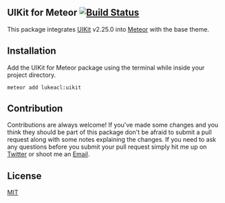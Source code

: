 ## UIKit for Meteor [![Build Status](https://travis-ci.org/lukeacl/uikit.svg)](https://travis-ci.org/lukeacl/uikit)

This package integrates [UIKit](http://getuikit.com/) v2.25.0 into [Meteor](https://www.meteor.com/) with the base theme.

## Installation

Add the UIKit for Meteor package using the terminal while inside your project
directory.

```shell
meteor add lukeacl:uikit
```

## Contribution

Contributions are always welcome! If you've made some changes and you think they
should be part of this package don't be afraid to submit a pull request along
with some notes explaining the changes. If you need to ask any questions before
you submit your pull request simply hit me up on [Twitter](https://twitter.com/lukeacl) or shoot me an [Email](mailto:hello@lukeacl.com).

## License

[MIT](https://en.wikipedia.org/wiki/MIT_License)

